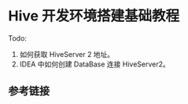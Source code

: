# Hive 开发环境搭建基础教程


Todo:
1. 如何获取 HiveServer 2 地址。
2. IDEA 中如何创建 DataBase 连接 HiveServer2。


## 参考链接
